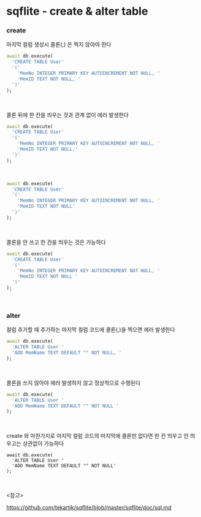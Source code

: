 # sqflite - create & alter table

### create

마지막 컬럼 생성시 콜론(,) 은 찍지 않아야 한다

```dart
await db.execute(
  'CREATE TABLE User'
  '('
    'MemNo INTEGER PRIMARY KEY AUTOINCREMENT NOT NULL, '
    'MemID TEXT NOT NULL, '
  ')'
);
```

<br>

콜론 뒤에 한 칸을 띄우는 것과 관계 없이 에러 발생한다

```dart
await db.execute(
  'CREATE TABLE User'
  '('
    'MemNo INTEGER PRIMARY KEY AUTOINCREMENT NOT NULL, '
    'MemID TEXT NOT NULL,'
  ')'
);
```

<br>

```dart
await db.execute(
  'CREATE TABLE User'
  '('
    'MemNo INTEGER PRIMARY KEY AUTOINCREMENT NOT NULL, '
    'MemID TEXT NOT NULL'
  ')'
);
```

<br>

콜론을 안 쓰고 한 칸을 띄우는 것은 가능하다

```dart
await db.execute(
  'CREATE TABLE User'
  '('
    'MemNo INTEGER PRIMARY KEY AUTOINCREMENT NOT NULL, '
    'MemID TEXT NOT NULL '
  ')'
);
```

<br>

### alter

컬럼 추가할 때 추가하는 마지막 컬럼 코드에 콜론(,)을 찍으면 에러 발생한다

```dart
await db.execute(
  'ALTER TABLE User '
  'ADD MemName TEXT DEFAULT "" NOT NULL, '
);
```

<br>

콜론을 쓰지 않아야 에러 발생하지 않고 정상적으로 수행된다

```dart
await db.execute(
  'ALTER TABLE User '
  'ADD MemName TEXT DEFAULT "" NOT NULL '
);
```

<br>

create 와 마찬가지로 마지막 컬럼 코드의 마지막에 콜론만 없다면 한 칸 띄우고 안 띄우고는 상관없이 가능하다

```
await db.execute(
  'ALTER TABLE User '
  'ADD MemName TEXT DEFAULT "" NOT NULL'
);
```

<br>

<참고>

https://github.com/tekartik/sqflite/blob/master/sqflite/doc/sql.md

